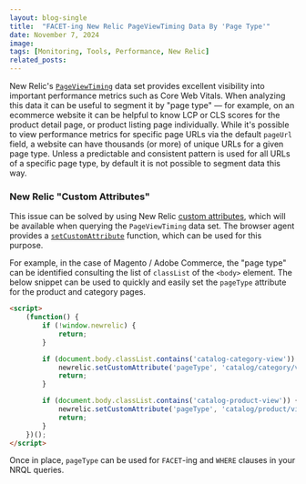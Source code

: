 ```yaml
---
layout: blog-single
title:  "FACET-ing New Relic PageViewTiming Data By 'Page Type'"
date: November 7, 2024
image: 
tags: [Monitoring, Tools, Performance, New Relic]
related_posts:
---
```


New Relic's [`PageViewTiming`](https://docs.newrelic.com/docs/browser/new-relic-browser/page-load-timing-resources/pageviewtiming-async-or-dynamic-page-details/) data set provides excellent visibility into important performance metrics such as Core Web Vitals. When analyzing this data it can be useful to segment it by "page type" &mdash; for example, on an ecommerce website it can be helpful to know LCP or CLS scores for the product detail page, or product listing page individually. While it's possible to view performance metrics for specific page URLs via the default `pageUrl` field, a website can have thousands (or more) of unique URLs for a given page type. Unless a predictable and consistent pattern is used for all URLs of a specific page type, by default it is not possible to segment data this way.

<!-- excerpt_separator -->

### New Relic "Custom Attributes"

This issue can be solved by using New Relic [custom attributes](https://docs.newrelic.com/docs/data-apis/custom-data/custom-events/collect-custom-attributes/), which will be available when querying the `PageViewTiming` data set. The browser agent provides a [`setCustomAttribute`](https://docs.newrelic.com/docs/browser/new-relic-browser/browser-apis/setcustomattribute/) function, which can be used for this purpose.

For example, in the case of Magento / Adobe Commerce, the "page type" can be identified consulting the list of `classList` of the `<body>` element. The below snippet can be used to quickly and easily set the `pageType` attribute for the product and category pages.

```html
<script>
    (function() {
        if (!window.newrelic) {
            return;
        }

        if (document.body.classList.contains('catalog-category-view')) {
            newrelic.setCustomAttribute('pageType', 'catalog/category/view');
            return;
        }

        if (document.body.classList.contains('catalog-product-view')) {
            newrelic.setCustomAttribute('pageType', 'catalog/product/view');
            return;
        }
    })();
</script>
```

Once in place, `pageType` can be used for `FACET`-ing and `WHERE` clauses in your NRQL queries.


